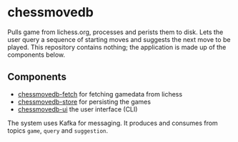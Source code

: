 # chessmovedb

Pulls game from lichess.org, processes and perists them to disk. Lets the user
query a sequence of starting moves and suggests the next move to be played. This repository 
contains nothing; the application is made up of the components below.

## Components

* [chessmovedb-fetch](https://github.com/lsund/chessmovedb-fetch) for fetching gamedata from lichess
* [chessmovedb-store](https://github.com/lsund/chessmovedb-store) for persisting the games
* [chessmovedb-ui](https://github.com/lsund/chessmovedb-ui) the user interface (CLI)

The system uses Kafka for messaging. It produces and consumes from topics
`game`, `query` and `suggestion`.
